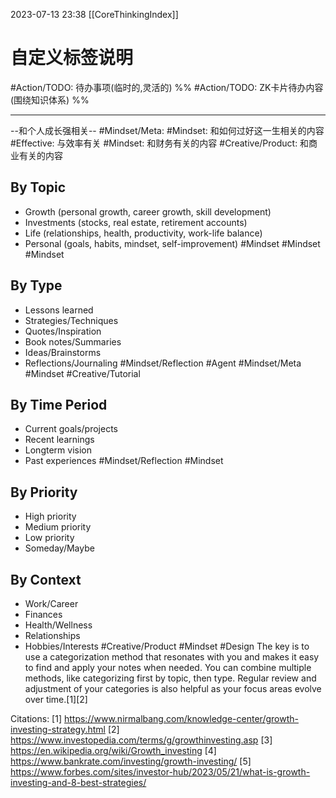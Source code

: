2023-07-13 23:38
[[CoreThinkingIndex]]

# 自定义标签说明

#Action/TODO: 待办事项(临时的,灵活的)
%% #Action/TODO: ZK卡片待办内容(围绕知识体系) %%



---

--和个人成长强相关--
#Mindset/Meta: 
#Mindset: 和如何过好这一生相关的内容
#Effective: 与效率有关
#Mindset: 和财务有关的内容
#Creative/Product: 和商业有关的内容
<!--SR:!2023-07-17,1,230-->

## By Topic
- Growth (personal growth, career growth, skill development)
- Investments (stocks, real estate, retirement accounts) 
- Life (relationships, health, productivity, work-life balance)
- Personal (goals, habits, mindset, self-improvement)
#Mindset #Mindset #Mindset
## By Type  
- Lessons learned
- Strategies/Techniques
- Quotes/Inspiration
- Book notes/Summaries
- Ideas/Brainstorms
- Reflections/Journaling
#Mindset/Reflection #Agent #Mindset/Meta #Mindset #Creative/Tutorial
## By Time Period
- Current goals/projects
- Recent learnings  
- Longterm vision
- Past experiences
#Mindset/Reflection #Mindset 
## By Priority
- High priority 
- Medium priority
- Low priority
- Someday/Maybe

## By Context
- Work/Career
- Finances
- Health/Wellness  
- Relationships
- Hobbies/Interests
#Creative/Product  #Mindset #Design 
The key is to use a categorization method that resonates with you and makes it easy to find and apply your notes when needed. You can combine multiple methods, like categorizing first by topic, then type. Regular review and adjustment of your categories is also helpful as your focus areas evolve over time.[1][2]

Citations:
[1] https://www.nirmalbang.com/knowledge-center/growth-investing-strategy.html
[2] https://www.investopedia.com/terms/g/growthinvesting.asp
[3] https://en.wikipedia.org/wiki/Growth_investing
[4] https://www.bankrate.com/investing/growth-investing/
[5] https://www.forbes.com/sites/investor-hub/2023/05/21/what-is-growth-investing-and-8-best-strategies/